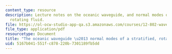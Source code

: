 ```yaml
---
content_type: resource
description: Lecture notes on the oceanic waveguide, and normal modes of a stratified,
  rotating fluid.
file: https://ol-ocw-studio-app-qa.s3.amazonaws.com/courses/12-802-wave-motion-in-the-ocean-and-the-atmosphere-spring-2008/5167b041551fc878220b7301189fb5dd_MIT12_802S08_lec09.pdf
file_type: application/pdf
resourcetype: Document
title: "The oceanic waveguide \u2013 normal modes of a stratified, rotating fluid "
uid: 5167b041-551f-c878-220b-7301189fb5dd
---
```

